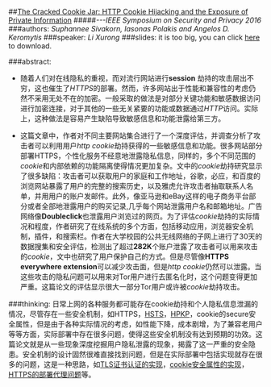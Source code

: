 ##[The Cracked Cookie Jar: HTTP Cookie Hijacking and the Exposure of Private Information](http://www.cs.columbia.edu/~angelos/Papers/2016/cookiejar.pdf)
#####*---IEEE Symposium on Security and Privacy 2016*
###authors: *Suphannee Sivakorn, Iasonas Polakis and Angelos D. Keromytis*
###speaker: *Li Xurong*
###slides: it is too big, you can click [here](https://www.blackhat.com/docs/us-16/materials/us-16-Sivakorn-HTTP-Cookie-Hijacking-In-The-Wild-Security-And-Privacy-Implications.pdf) to download.

###abstract: 
   * 随着人们对在线隐私的重视，而对流行网站进行**session** 劫持的攻击层出不穷，这也催生了*HTTPS*的部署。然而，许多网站出于性能和兼容性的考虑仍然不采用无处不在的加密。一般采取的做法是对部分关键功能和敏感数据访问进行加密连接，对于其他的一些无关紧要的功能或数据通过*HTTP*访问。实际上，这种做法是容易产生缺陷导致敏感信息和功能泄露给第三方。

* 这篇文章中，作者对不同主要网站集合进行了一个深度评估，并调查分析了攻击者可以利用用户*http cookie*劫持获得的一些敏感信息和功能。很多网站部分部署HTTPS，个性化服务不经意地泄露隐私信息，同样的，多个不同范围的*cookie*和内部依赖的功能隔离使得情况更加复杂。文中的*cookie*劫持研究显示了很多缺陷：攻击者可以获取用户的家庭和工作地址，谷歌，必应，和百度的浏览网站暴露了用户的完整的搜索历史，以及雅虎允许攻击者抽取联系人名单，并用用户的账户发邮件。此外，像亚马逊和eBay这样的电子商务平台部分或者全部地泄露用户的购买记录,几乎每个网站泄露用户名和邮箱地址。广告网络像**Doubleclick**也泄露用户浏览过的网页。为了评估*cookie*劫持的实际情况和程度，作者研究了在线系统的多个方面，包括移动应用，浏览器安全机制，插件，和搜索栏。作者在大学校园的公共无线网络的子网上进行了30天的数据搜集和安全评估，检测出了超过**282K**个账户泄露了攻击者可以用来攻击的*cookie*，文中也研究了用户保护自己的方式。但是尽管像**HTTPS everywhere extension**可以减少攻击面，但是*http cookie*仍然可以泄露。当这些攻击的隐私问题可以用来对Tor用户进行去匿名化时，这个问题变得更加严重。这篇论文的评估显示很大一部分Tor用户或许被*cookie*劫持攻击。


###thinking:
日常上网的各种服务都可能存在cookie劫持和个人隐私信息泄漏的情况，尽管存在一些安全机制，如HTTPS，[HSTS](https://en.wikipedia.org/wiki/HTTP_Strict_Transport_Security)，[HPKP](https://en.wikipedia.org/wiki/HTTP_Public_Key_Pinning)，cookie的secure安全属性，但是由于各种实际情况的考虑，如性能下降，成本剧增，为了兼容老用户等等方面，实际部署中存在很多问题，使得这些安全机制没有达到预期的功效。这篇论文就是从一些现象深度挖掘用户隐私泄露的现象，揭露了这一严重的安全隐患。安全机制的设计固然很难直接找到问题，但是在实际部署中包括实现就存在很多的问题，这是一种思路，如[TLS证书认证的实现](http://www.cs.utexas.edu/~shmat/shmat_ccs12.pdf)，[cookie安全属性的实现](https://www.usenix.org/system/files/conference/usenixsecurity15/sec15-paper-zheng-updated.pdf)，[HTTPS的部署代理问题](http://citeseerx.ist.psu.edu/viewdoc/download?doi=10.1.1.156.6830&rep=rep1&type=pdf)等。